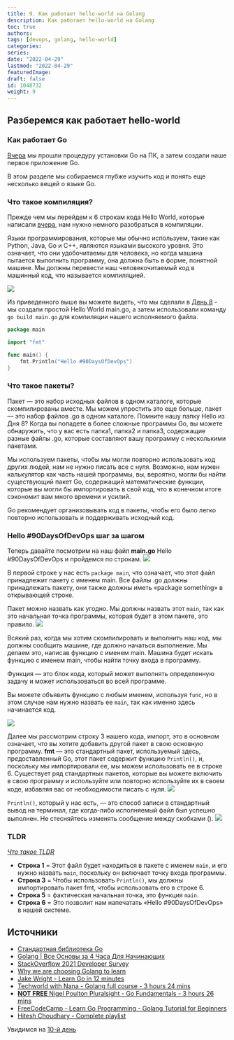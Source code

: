 ```yaml
---
title: 9. Как работает hello-world на Golang
description: Как работает hello-world на Golang
toc: true
authors:
tags: [devops, golang, hello-world]
categories:
series: 
date: "2022-04-29"
lastmod: "2022-04-29"
featuredImage:
draft: false
id: 1048732
weight: 9
---
```


## Разберемся как работает hello-world

### Как работает Go

[Вчера](../day08) мы прошли процедуру установки Go на ПК, а затем создали наше первое приложение Go.
 
В этом разделе мы собираемся глубже изучить код и понять еще несколько вещей о языке Go.

### Что такое компиляция?
Прежде чем мы перейдем к 6 строкам кода Hello World, которые написали [вчера](../day08), нам нужно немного разобраться в компиляции.

Языки программирования, которые мы обычно используем, такие как Python, Java, Go и C++, являются языками высокого уровня. Это означает, что они удобочитаемы для человека, но когда машина пытается выполнить программу, она должна быть в форме, понятной машине. Мы должны перевести наш человекочитаемый код в машинный код, что называется компиляцией.


![](../images/Day9_Go1.ru.png?v1)

Из приведенного выше вы можете видеть, что мы сделали в [День 8](day08) - мы создали простой Hello World main.go, а затем использовали команду `go build main.go` для компиляции нашего исполняемого файла.

```go
package main

import "fmt"

func main() {
    fmt.Println("Hello #90DaysOfDevOps")
}
```

### Что такое пакеты?
Пакет — это набор исходных файлов в одном каталоге, которые скомпилированы вместе. Мы можем упростить это еще больше, пакет — это набор файлов .go в одном каталоге. Помните нашу папку Hello из Дня 8? Когда вы попадете в более сложные программы Go, вы можете обнаружить, что у вас есть папка1, папка2 и папка3, содержащие разные файлы .go, которые составляют вашу программу с несколькими пакетами.

Мы используем пакеты, чтобы мы могли повторно использовать код других людей, нам не нужно писать все с нуля. Возможно, нам нужен калькулятор как часть нашей программы, вы, вероятно, могли бы найти существующий пакет Go, содержащий математические функции, которые вы могли бы импортировать в свой код, что в конечном итоге сэкономит вам много времени и усилий.

Go рекомендует организовывать код в пакеты, чтобы его было легко повторно использовать и поддерживать исходный код.

### Hello #90DaysOfDevOps шаг за шагом
Теперь давайте посмотрим на наш файл **main.go** Hello #90DaysOfDevOps и пройдемся по строкам.
![](../images/Day9_Go2.ru.png?v1)

В первой строке у нас есть `package main`, что означает, что этот файл принадлежит пакету с именем main. Все файлы .go должны принадлежать пакету, они также должны иметь «package something» в открывающей строке.

Пакет можно назвать как угодно. Мы должны назвать этот `main`, так как это начальная точка программы, которая будет в этом пакете, это правило.
![](../images/Day9_Go3.ru.png?v1)

Всякий раз, когда мы хотим скомпилировать и выполнить наш код, мы должны сообщить машине, где должно начаться выполнение. Мы делаем это, написав функцию с именем main. Машина будет искать функцию с именем main, чтобы найти точку входа в программу.

Функция — это блок кода, который может выполнять определенную задачу и может использоваться во всей программе.

Вы можете объявить функцию с любым именем, используя `func`, но в этом случае нам нужно назвать ее `main`, так как именно здесь начинается код.

![](../images/Day9_Go4.ru.png?v1)


Далее мы рассмотрим строку 3 нашего кода, импорт, это в основном означает, что вы хотите добавить другой пакет в свою основную программу. **fmt** — это стандартный пакет, используемый здесь, предоставленный Go, этот пакет содержит функцию `Println()`, и, поскольку мы импортировали ее, мы можем использовать ее в строке 6. Существует ряд стандартных пакетов, которые вы можете включить в свою программу и используйте или повторно используйте их в своем коде, избавляя вас от необходимости писать с нуля.
![](../images/Day9_Go5.ru.png?v1)

`Println()`, который у нас есть, — это способ записи в стандартный вывод на терминал, где когда-либо исполняемый файл был успешно выполнен. Не стесняйтесь изменять сообщение между скобками ().
![](../images/Day9_Go6.ru.png?v1)

### TLDR

*[Что такое TLDR](https://ru.wikipedia.org/wiki/TL;DR)*

- **Строка 1** = Этот файл будет находиться в пакете с именем `main`, и его нужно назвать `main`, поскольку он включает точку входа программы.
- **Строка 3** = Чтобы использовать `Println()`, мы должны импортировать пакет fmt, чтобы использовать его в строке 6.
- **Строка 5** = фактическая начальная точка, это функция `main`.
- **Строка 6** = Это позволит нам напечатать «Hello #90DaysOfDevOps» в нашей системе.

## Источники

- [Стандартная библиотека Go](https://pkg.go.dev/std)
- [Golang | Все Основы за 4 Часа Для Начинающих](https://www.youtube.com/watch?v=h0zxh2TPN_I)
- [StackOverflow 2021 Developer Survey](https://insights.stackoverflow.com/survey/2021)
- [Why we are choosing Golang to learn](https://www.youtube.com/watch?v=7pLqIIAqZD4&t=9s)
- [Jake Wright - Learn Go in 12 minutes](https://www.youtube.com/watch?v=C8LgvuEBraI&t=312s) 
- [Techworld with Nana - Golang full course - 3 hours 24 mins](https://www.youtube.com/watch?v=yyUHQIec83I) 
- [**NOT FREE** Nigel Poulton Pluralsight - Go Fundamentals - 3 hours 26 mins](https://www.pluralsight.com/courses/go-fundamentals) 
- [FreeCodeCamp -  Learn Go Programming - Golang Tutorial for Beginners](https://www.youtube.com/watch?v=YS4e4q9oBaU&t=1025s) 
- [Hitesh Choudhary - Complete playlist](https://www.youtube.com/playlist?list=PLRAV69dS1uWSR89FRQGZ6q9BR2b44Tr9N) 

Увидимся на [10-й день](../day10)

